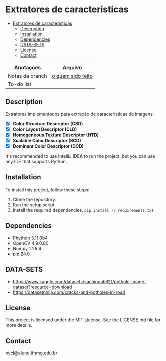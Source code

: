 
# Extratores de características

<!-- TOC -->
* [Extratores de características](#extratores-de-características)
  * [Description](#description)
  * [Installation](#installation)
  * [Dependencies](#dependencies)
  * [DATA-SETS](#data-sets)
  * [License](#license)
  * [Contact](#contact)
<!-- TOC -->

| Anotações       | Arquivo                                 |
|-----------------|-----------------------------------------|
| Notas da branch | [o quem sido feito](./refat-2_NOTAS.md) |
| To-do list      |                                         |


## Description

Extratores implementados para extração de características de imagens:

- [x] **Color Structure Descriptor (CSD)**
- [x] **Color Layout Descriptor (CLD)**
- [x] **Homogeneous Texture Descriptor (HTD)**
- [x] **Scalable Color Descriptor (SCD)**
- [x] **Dominant Color Descriptor (DCD)** 

It's recommended to use IntelliJ IDEA to run the project, but you can use any IDE that supports Python.

## Installation

To install this project, follow these steps:

1. Clone the repository.
2. Run the setup script.
3. Install the required dependencies. `pip install -r requirements.txt`

## Dependencies
* Phython 3.11.0b4
* OpenCV 4.9.0.80
* Numpy  1.26.4
* pip 24.0

## DATA-SETS
- https://www.kaggle.com/datasets/sachinpatel21/pothole-image-dataset?resource=download
- https://datasetninja.com/cracks-and-potholes-in-road


## License

This project is licensed under the MIT License. See the LICENSE.md file for more details.

## Contact

bvcl@aluno.ifnmg.edu.br



